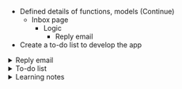 - Defined details of functions, models (Continue)
    - Inbox page
        - Logic
            - Reply email
- Create a to-do list to develop the app

<details>
<summary>Reply email</summary>

<details>
<summary>Goal</summary>

User can reply an email
- Pre-fill: recipients = sender, subject =  subject, body = `"On <timestamp> <sender_email> wrote: <email_body>"`
</details>

<details>
<summary>a. Frontend</summary>

- Problem to solve
    - Pre-fill some values to composition form

- Input
    - Button: `Reply`
    - Event: `onclick`
    - Displayed email content in `email-detail-view`

- Action flow
    - Wait for the DOM is loaded fully
    - Select an `#reply-btn` button
    - Add an `onclick` event listener to the button
    - Get values from displayed email content in `email-detail-view` to pre-fill compostiton form
        - `recipients = #email-sender.innerHTML`
        - `subject =  #email-subject.innerHTML`
            - If `Re: ` in subject, return replySubject = subject
            - Otherwise, return replySubject = `Re: ${subject}`
        - `body = #email-body.innerHTML`
        - `timestamp =  #email-timestamp.innerHTML`
    - Hide `emails-view`
    - Show `compose-view`
    - Select and replace values of `input` elements of `compose-view`
        - document.querySelector("#compose-sender").value = request.user
        - document.querySelector("#compose-recipients").value = recipients
        - document.querySelector("#compose-subject").value = replySubject
        - document.querySelector("#compose-body").value = `/n/nOn ${timestamp recipients} wrote: /n${body}`

- Output
    - Display a composition form with some pre-filled fields on UI
</details>

<details>
<summary>b. Backend</summary>

- Problem to solve (N/A)

- Input (N/A)

- Action flow (N/A)

- Output (N/A)
</details>

</details>

<details>
<summary>To-do list</summary>

[x] Create a new Django project named `email`
- `django-admin startproject emailClient`

[x] Create a new app in the project
- `python manage.py startapp emailApp`

[x] Add `emailApp` to `INSTALLED_APPS` of `settings.py`

[x] Create a `urls.py` in `emailApp`
[x] Declare the URLs for the `emailApp` inside the main project
- `path('', include('emailApp.urls'))`
[x] Design database with 2 class `User(AbstractUser)`, `Email(models.Model)`
[x] Create the database
- `python manage.py makemigrations`
- `python manage.py migrate`
[x] Register models to Django admin
- `admin.site.register(model_name)`
[x] Create function stubs at `views.py`
- [x] index() (return default template)
- [x] compose_new_email() (create a new instance of `Email`)
- [x] load_mailbox() (filter a list of emails according to `mailbox`)
- [x] email_detai() (view content of email, update read/archived statu)
- [x] register_new_account()
- [x] login_view()
- [x] logout_view()
[x] List urlpatterns
[In progress] Logic-based design
- [] `emails/`
- [] `emails/<str:mailbox>`
- [] `emails/<int:email_id>`
[] Design structure of HTML files
- [] register.html
- [] login.html
- [] layout.html
- [] inbox.html
[] Design structure of JS files
[] Develop and test function by function
- [] Send email
- [] Load mailbox
- [] Load content of an email
- [] Mark a specific email as read
- [] Archive/Unarchive a specific email
- [] Reply a specific email
</details>

<details>
<summary>Learning notes</summary>

- `.value`, `.innerHTML`
    - `.value` for values of user input  (`input`, `select`, `textarea`)
    - `.innerHTML` for displayed HTML content (`div`, `p`, ...)

- `querySet`, `object`, `datetime`
    - Must convert the objects to list/string before serialization

- `AUTH_USER_MODEL = 'emailApp.CustomUser'`
    - When we want to another `User` model not default `auth.user` of Django, we must decleare `AUTH_USER_MODEL = '<yourAppName>.<yourUserModelName>'` to `settings.py` file before `python manage.py makemigrations`, which helps Django understand that it will use the `User` instead. If we do not delcare, Django default uses `auth.user`

</details>